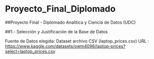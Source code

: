 # Proyecto_Final_Diplomado

##Proyecto Final - Diplomado Analítica y Ciencia de Datos (UDC)

##1.- Selección y Justificación de la Base de Datos

Fuente de Datos elegida: Dataset archivo CSV (laptop_prices.csv)
URL :  https://www.kaggle.com/datasets/owm4096/laptop-prices?select=laptop_prices.csv
